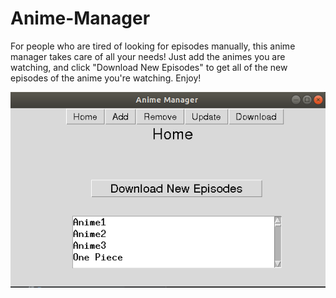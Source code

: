 # Anime-Manager

For people who are tired of looking for episodes manually, this anime manager takes care of all your needs!
Just add the animes you are watching, and click "Download New Episodes" to get all of the new episodes of the anime you're watching.
Enjoy!

![alt text](https://raw.githubusercontent.com/OhadVal/Anime-Manager/master/menuImage.png)

